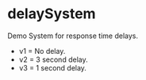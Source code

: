 # delaySystem
Demo System for response time delays.

- v1 = No delay.
- v2 = 3 second delay.
- v3 = 1 second delay.
